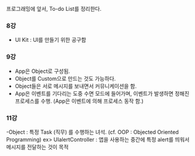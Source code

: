 프로그래밍에 앞서, To-do List를 정리한다.


### 8강

- UI Kit : UI를 만들기 위한 공구함
  
### 9강

- App은 Object로 구성됨.
- Object를 Custom으로 만드는 것도 가능하다.
- Object들은 서로 메시지를 보내면서 커뮤니케이션을 함.
- App은 이벤트를 기다리는 도중 수면 모드에 들어가며, 이벤트가 발생하면 정해진 프로세스를 수행.
(App은 이벤트에 의해 프로세스 동작 함.)

### 11강

-Object : 특정 Task (직무) 를 수행하는 녀석.
(cf. OOP : Objected Oriented Programming)
ex> UIalertController : 앱을 사용하는 중간에 특정 alert를 띄워서 메시지를 전달하는 것이 목적

